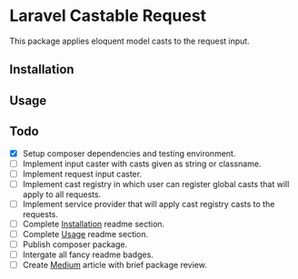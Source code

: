 # Laravel Castable Request

This package applies eloquent model casts to the request input.

## Installation

## Usage

## Todo

- [x] Setup composer dependencies and testing environment.
- [ ] Implement input caster with casts given as string or classname.
- [ ] Implement request input caster.
- [ ] Implement cast registry in which user can register global casts that will apply to all requests.
- [ ] Implement service provider that will apply cast registry casts to the requests.
- [ ] Complete [Installation](#installation) readme section.
- [ ] Complete [Usage](#usage) readme section.
- [ ] Publish composer package.
- [ ] Intergate all fancy readme badges.
- [ ] Create [Medium](https://medium.com/) article with brief package review.
